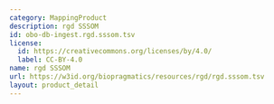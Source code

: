 ```yaml
---
category: MappingProduct
description: rgd SSSOM
id: obo-db-ingest.rgd.sssom.tsv
license:
  id: https://creativecommons.org/licenses/by/4.0/
  label: CC-BY-4.0
name: rgd SSSOM
url: https://w3id.org/biopragmatics/resources/rgd/rgd.sssom.tsv
layout: product_detail
---
```

